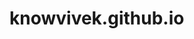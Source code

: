 # knowvivek.github.io
<!DOCTYPE html>
<html lang="en">
<head>
    <meta charset="UTF-8">
    <meta name="viewport" content="width=device-width, initial-scale=1.0">
    <meta name="description" content="MingBao Lin&#39;s home page">
    <meta name="keywords" content="林明宝, Mingbao Lin" />
    <title>Mingbao Lin's Homepage--林明宝的个人主页</title>
    <link href="https://cdn.jsdelivr.net/npm/bootstrap@5.3.0/dist/css/bootstrap.min.css" rel="stylesheet">
    <script>
        document.addEventListener("DOMContentLoaded", function() {
            const elements = document.querySelectorAll("[data-en]");
            elements.forEach(el => {
                el.innerHTML = el.getAttribute("data-en");
            });
            document.getElementById("lang-toggle").innerText = "切换到中文";
            document.documentElement.lang = "en";
            // Initialize footer text
            updateFooterText();
        });

        function toggleLanguage() {
            const elements = document.querySelectorAll("[data-en]");
            let isEnglish = document.documentElement.lang === "en";
            
            elements.forEach(el => {
                el.innerHTML = isEnglish ? el.getAttribute("data-zh") : el.getAttribute("data-en");
            });
            
            document.getElementById("lang-toggle").innerText = isEnglish ? "Switch to English" : "切换到中文";
            document.documentElement.lang = isEnglish ? "zh-CN" : "en";
            // Update footer text when language is toggled
            updateFooterText();
        }

        function updateFooterText() {
            const footerText = document.documentElement.lang === "en" 
                ? "&copy; 2025 Mingbao Lin. All rights reserved. | Contact: linmb001@outlook.com" 
                : "&copy; 2025 林明宝. 保留所有权利。 | 联系方式: linmb001@outlook.com";
            document.getElementById("footer-text").innerHTML = footerText;
        }
    </script>
    <style>
        body {
            font-family: 'Open Sans', sans-serif;
            background: linear-gradient(to right, #6a11cb, #2575fc);
            color: #333;
            margin-top: 105px;
            padding-bottom: 60px;
            font-size: 16px;
        }
        .navbar {
            background-color: #d3d3d3;
            box-shadow: 0 2px 10px rgba(0, 0, 0, 0.1);
            position: fixed;
            top: 0;
            width: 100%;
            z-index: 9999;
            padding: 10px 0;
        }
        .navbar a, .navbar button {
            color: black;
        }
        .container {
            background-color: white;
            border-radius: 10px;
            box-shadow: 0 4px 20px rgba(0, 0, 0, 0.1);
            padding: 30px;
            margin-top: 0;
        }
        .section-title {
            color: #2575fc;
            font-weight: bold;
        }
        .justify-text {
            text-align: justify;
            line-height: 1.6; /* 可选：调整行高以提高可读性 */
        }
        .profile-img {
            width: 100%;
            max-width: 200px;
            border-radius: 50%;
        }
        .icon-links {
            margin-top: 10px;
            display: flex;
            justify-content: space-around;
        }
        .icon-links a {
            text-decoration: none;
            display: flex;
            flex-direction: column;
            align-items: center;
            margin: 0 5px;
        }
        .icon-links img {
            width: 40px;
        }
        .icon-links span {
            font-size: 14px;
            color: #333;
            margin-top: 3px;
        }
        footer {
            background-color: #343a40;
            color: white;
            padding: 0.1px 20px;
            text-align: center;
            position: fixed;
            bottom: 0;
            width: 100%;
            z-index: 9999;
        }
        footer span {
            font-size: 14px;
        }
        .publication-list {
            margin-top: 20px;
        }
        .publication-item {
            margin-bottom: 20px;
        }
        .publication-title {
            font-weight: bold;
            font-size: 1.2rem;
        }
        .publication-authors {
            font-style: italic;
            color: #555;
        }
        .publication-info {
            margin-top: 5px;
            color: #777;
        }
        table {
            width: 100%;
            margin-top: 20px;
            border-collapse: collapse;
        }
        table, th, td {
            border: 1px solid #ddd;
        }
        th, td {
            padding: 8px;
            text-align: left;
        }
        th {
            background-color: #f2f2f2;
        }
        .hidden-map-container {
            display: none; /* 隐藏地图容器 */
        }
    </style>
</head>
<body>
    <nav class="navbar navbar-expand-lg navbar-dark">
        <div class="container">
            <a class="navbar-brand" href="#" data-zh="学术主页" data-en="Academic Homepage">Academic Homepage</a>
            <button id="lang-toggle" class="btn btn-light" onclick="toggleLanguage()">切换到中文</button>
        </div>
    </nav>
    
    <div class="container mt-5">
        <div class="row">
            <div class="col-md-4 text-center">
                <img src="profile.jpg" class="profile-img" alt="Personal Photo">
                <h3 class="mt-3" data-zh="林明宝" data-en="Mingbao Lin">Mingbao Lin</h3>
                <p class="text-muted" data-zh="博士 | 研究员 | 计算机科学" data-en="PhD | Researcher | Computer Science">PhD | Researcher | Computer Science</p>
                <div class="icon-links">
                    <a href="mailto:linmb001@outlook.com" title="Email">
                        <img src="https://upload.wikimedia.org/wikipedia/commons/d/df/Microsoft_Office_Outlook_%282018%E2%80%93present%29.svg" alt="Outlook Email">
                        <span data-zh="邮件" data-en="Email">邮件</span>
                    </a>
                    <a href="https://scholar.google.com/citations?user=Dp3L1bsAAAAJ&hl=en&oi=ao" target="_blank" title="Google Scholar">
                        <img src="https://upload.wikimedia.org/wikipedia/commons/c/c7/Google_Scholar_logo.svg" alt="Google Scholar">
                        <span data-zh="学术" data-en="Scholar">学术</span>
                    </a>  
                    <a href="https://github.com/lmbxmu" target="_blank" title="GitHub">
                        <img src="https://upload.wikimedia.org/wikipedia/commons/9/91/Octicons-mark-github.svg" alt="GitHub">
                        <span data-zh="GitHub" data-en="GitHub">GitHub</span>
                    </a>                       
                    <a href="https://www.linkedin.com/in/mingbao-lin-890444105/" target="_blank" title="LinkedIn">
                        <img src="https://cdn.worldvectorlogo.com/logos/linkedin-icon-2.svg" alt="LinkedIn">
                        <span data-zh="领英" data-en="LinkedIn">领英</span>
                    </a>
                </div>
            </div>
            <div class="col-md-8">
                <h4 class="section-title" data-zh="个人简介" data-en="About Me">About Me</h4>
                <p class = "justify-text" data-zh="我是林明宝。我目前是新加坡国立大学的访问研究员，不久将加入新加坡乐天公司，担任首席研究科学家一职。我在厦门大学完成了智能科学与技术专业的博士学位。 <br><br>
                    
我始终对技术研究怀有热忱，热衷于持续学习与钻研前沿技术。一方面，我积极与各高校的老师和学生展开紧密合作，共同撰写学术论文，在思想的碰撞中不断探索技术的边界；另一方面，我在工业界实践中不断强化技术落地的理念，致力于将研究成果转化为实际产品，推动技术在产业中的应用与发展。 <br><br>
                    
闲暇时我喜欢长跑，已经完成了六次全程马拉松。我觉得跑马拉松需要耐心和毅力，这些品质对我的工作也有帮助。我是个喜欢尝试新事物、探索各种可能性的人。这种冒险精神让我能用创意去面对挑战，也让我的生活更加丰富多彩。" 
                   data-en="I am Mingbao Lin. I am currently a Visiting Research Fellow at the National University of Singapore and will soon be joining Rakuten Singapore as a Principal Research Scientist. I earned my PhD in Intelligent Science and Technology from Xiamen University. <br><br>

I have always been passionate about technological research and am eager to continuously learn and explore cutting-edge advancements. On one hand, I actively collaborate with professors and students from various universities, co-authoring academic papers and pushing the boundaries of technology through intellectual exchange. On the other hand, I reinforce the concept of technology implementation in industry, striving to transform research findings into real-world products and drive technological applications and development in the industry. <br><br>

In my spare time, I enjoy long-distance running and have completed six full marathons. I believe that running a marathon requires patience and perseverance, qualities that also benefit my work. I am someone who enjoys trying new things and exploring various possibilities. This adventurous spirit enables me to tackle challenges with creativity and makes my life more diverse and fulfilling.">
                           I am Mingbao Lin. I am currently a Visiting Research Fellow at the National University of Singapore and will soon be joining Rakuten Singapore as a Principal Research Scientist. I earned my PhD in Intelligent Science and Technology from Xiamen University.<<br><br>

I have always been passionate about technological research and am eager to continuously learn and explore cutting-edge advancements. On one hand, I actively collaborate with professors and students from various universities, co-authoring academic papers and pushing the boundaries of technology through intellectual exchange. On the other hand, I reinforce the concept of technology implementation in industry, striving to transform research findings into real-world products and drive technological applications and development in the industry.  <br><br>

In my spare time, I enjoy long-distance running and have completed six full marathons. I believe that running a marathon requires patience and perseverance, qualities that also benefit my work. I am someone who enjoys trying new things and exploring various possibilities. This adventurous spirit enables me to tackle challenges with creativity and makes my life more diverse and fulfilling. 
                </p>
            </div>
        </div>
        
        <hr>
        
        <h4 class="section-title" data-zh="研究方向" data-en="Research Interests">Research Interests</h4>
           <p class = "justify-text" data-zh="我的研究专注于深度神经网络的模型压缩与加速，这一领域我已积累近十年经验。研究涵盖卷积神经网络、视觉Transformer、(多模态)大语言模型和扩散模型。其中，以第一作者发表的论文单篇最高引用量超千次。 
                       在工业界，我将研究成果应用于实际项目。在大语言模型预训练上投入一年半，在语音对话模型上超过一年，并在多模态模型理解任务中积累了丰富经验。这些成果已成功应用于公司产品。<br><br>
        近期工作重点包括：
        <ul>
            <li>视频生成扩散模型的压缩与加速。</li>
            <li>端到端语音对话系统的优化。</li>
            <li>大语言模型Reasoning训练与推理加速。</li>
            <li>3D高斯表征学习。</li>
        </ul>"
             data-en="My research focuses on model compression and acceleration for deep neural networks, an area where I have accumulated nearly a decade of experience. 
              My work spans convolutional neural networks, vision transformers, (multimodal) large language models, and diffusion models. 
              I have published several papers as the first author, with one achieving over a thousand citations.
              In the industry, I have applied my research to practical projects. I spent one and a half years on pretraining large language models, over a year on speech dialogue models, and gained extensive experience in multimodal model understanding tasks. 
              These achievements have been successfully integrated into company products. <br><br>
        My recent work priorities include:
        <ul>
            <li>Compression and acceleration of video generation diffusion models.</li>
            <li>Optimization of end-to-end speech dialogue systems.</li>
            <li>Acceleration of reasoning training and inference for large language models.</li>
            <li>3D Gaussian representation learning.</li>
        </ul>">
        </p>
        <hr>

        <h4 class="section-title" data-zh="发表论文" data-en="Publications">Publications</h4>

        <!-- Preprint Table -->
        <p id="note" data-en="<strong>Note:</strong> * indicates equal contribution, ✉ indicates corresponding author." data-zh="<strong>注：</strong> * 表示相同贡献，✉ 表示通讯作者。"></p>
        <h5 data-zh="精选预印本", data-en="Selected Preprint">Selected Preprint</h5>
        <table>
            <thead>
                <tr>
                    <th data-zh="标题" data-en="Title">Title</th>
                    <th data-zh="作者" data-en="Authors">Authors</th>
                    <th data-zh="发表位置" data-en="Published In">Published In</th>
                </tr>
            </thead>
            <tbody>
                <tr>
                    <td>Head-Aware KV Cache Compression for Efficient Visual Autoregressive Modeling</td>
                    <td>Ziran Qin, Youru Lv, <strong>Mingbao Lin✉</strong>, Zeren Zhang, Danping Zou, Weiyao Lin✉</td>
                    <td>arXiv preprint arXiv:2504.09261, 2025</td>
                </tr>        
                <tr>
                    <td>CPPO: Accelerating the Training of Group Relative Policy Optimization-Based Reasoning Models</td>
                    <td>Zhihang Lin, <strong>Mingbao Lin</strong>, Yuan Xie, Rongrong Ji✉</td>
                    <td>arXiv preprint arXiv:2503.22342, 2025</td>
                </tr>
                <tr>
                    <td>Audio-Reasoner: Improving Reasoning Capability in Large Audio Language Models</td>
                    <td>Zhifei Xie*, <strong>Mingbao Lin</strong>*, Zihang Liu*, Pengcheng Wu, Shuicheng Yan✉, Chunyan Miao✉</td>
                    <td>arXiv preprint arXiv:2503.02318, 2025</td>
                </tr>
            </tbody>
        </table>


        <!-- 2025 Year Publications Table -->
        <br>
        <h5>2025</h5>
        <table>
            <thead>
                <tr>
                    <th data-zh="标题" data-en="Title">Title</th>
                    <th data-zh="作者" data-en="Authors">Authors</th>
                    <th data-zh="发表位置" data-en="Published In">Published In</th>
                </tr>
            </thead>
            <tbody>
                <tr>
                    <td>AccDiffusion v2: Towards More Accurate Higher-Resolution Diffusion Extrapolation</td>
                    <td>Zhihang Lin, <strong>Mingbao Lin</strong>, Wengyi Zhan, Rongrong Ji✉</td>
                    <td>IEEE Transactions on Pattern Analysis and Machine Intelligence (TPAMI)</td>
                </tr>
                <tr>
                    <td>Spatial Re-parameterization for N: M Sparsity</td>
                    <td>Yuxin Zhang, <strong>Mingbao Lin</strong>, Mingliang Xu, Yonghong Tian, Rongrong Ji✉</td>
                    <td>IEEE Transactions on Pattern Analysis and Machine Intelligence (TPAMI)</td>
                </tr>
                <tr>
                    <td>EasyInv: Toward Fast and Better DDIM Inversion</td>
                    <td>Ziyue Zhang*, <strong>Mingbao Lin*</strong>, Shuicheng Yan, Rongrong Ji✉</td>
                    <td>International Conference on Machine Learning (ICML)</td>
                </tr>
                <tr>
                    <td>CAKE: Cascading and Adaptive KV Cache Eviction with Layer Preferences</td>
                    <td>Ziran Qin, Yuchen Cao, <strong>Mingbao Lin✉</strong>, Wen Hu, Shixuan Fan, Ke Cheng, Weiyao Lin✉, Jianguo Li✉</td>
                    <td>International Conference on Learning Representations (ICLR)</td>
                </tr>
                <tr>
                    <td>Move and Act: Enhanced Object Manipulation and Background Integrity for Image Editing</td>
                    <td>Pengfei Jiang, <strong>Mingbao Lin</strong>, Fei Chao✉</td>
                    <td>Association for the Advancement of Artificial Intelligence (AAAI)</td>
                </tr>
                <tr>
                    <td>Boosting Multimodal Large Language Models with Visual Tokens Withdrawal for Rapid Inference</td>
                    <td>Zhihang Lin, <strong>Mingbao Lin</strong>, Luxi Lin, Rongrong Ji✉</td>
                    <td>Association for the Advancement of Artificial Intelligence (AAAI)</td>
                </tr>
                <tr>
                    <td>Distribution-Flexible Subset Quantization for Post-Quantizing Super-Resolution Networks</td>
                    <td>Yunshan Zhong, <strong>Mingbao Lin</strong>, Jingjing Xie, Yuxin Zhang, Fei Chao, Rongrong Ji✉</td>
                    <td>Science China Information Sciences (SCIS)</td>
                </tr>
                <tr>
                    <td>Low-Rank Winograd Transformation for 3D Convolutional Neural Networks</td>
                    <td>Ziran Qin, <strong>Mingbao Lin</strong>, Huabin Liu, John See, Zou Gui, Weiyao Lin✉</td>
                    <td>Science China Information Sciences (SCIS)</td>
                </tr>
            </tbody>
        </table>

        <!-- 2024 Year Publications Table -->
        <br>
        <h5>2024</h5>
        <table>
            <thead>
                <tr>
                    <th data-zh="标题" data-en="Title">Title</th>
                    <th data-zh="作者" data-en="Authors">Authors</th>
                    <th data-zh="发表位置" data-en="Published In">Published In</th>
                </tr>
            </thead>
            <tbody>
                <tr>
                    <td>Learning 1-Bit Tiny Object Detector with Discriminative Feature Refinement</td>
                    <td>Sheng Xu*, Mingze Wang*, Yanjing Li*, <strong>Mingbao Lin</strong>, Baochang Zhang✉, David Doermann, Xiao Sun</td>
                    <td>International Conference on Machine Learning (ICML)</td>
                </tr>
                <tr>
                    <td>Advancing Multimodal Large Language Models with Quantization-Aware Scale Learning for Efficient Adaptation</td>
                    <td>Jingjing Xie, Yuxin Zhang, <strong>Mingbao Lin</strong>, Liujuan Cao✉, Rongrong Ji</td>
                    <td>ACM International Conference on Multimedia (MM)</td>
                </tr>
                <tr>
                    <td>AnySR: Realizing Image Super-Resolution as Any-Scale, Any-Resource</td>
                    <td>Wengyi Zhan, <strong>Mingbao Lin</strong>, Chia-Wen Lin, Rongrong Ji✉</td>
                    <td>IEEE Transactions on Image Processing (TIP)</td>
                </tr>
                <tr>
                    <td>LLMs-as-Instructors: Learning from Errors Toward Automating Model Improvement</td>
                    <td>Jiahao Ying, <strong>Mingbao Lin</strong>, Yixin Cao✉, Wei Tang, Bo Wang, Qianru Sun, Xuanjing Huang, Shuicheng Yan✉</td>
                    <td>Findings of Empirical Methods in Natural Language Processing (EMNLP Findings)</td>
                </tr>
                <tr>
                    <td>AccDiffusion: An Accurate Method for Higher-Resolution Image Generation</td>
                    <td>Zhihang Lin, <strong>Mingbao Lin</strong>, Meng Zhao, Rongrong Ji✉</td>
                    <td>European Conference on Computer Vision (ECCV)</td>
                </tr>
                <tr>
                    <td>UniPTS: A Unified Framework for Proficient Post-Training Sparsity</td>
                    <td>Jingjing Xie, Yuxin Zhang, <strong>Mingbao Lin</strong>, Zhihang Lin, Liujuan Cao✉, Rongrong Ji</td>
                    <td>IEEE/CVF Conference on Computer Vision and Pattern Recognition (CVPR)</td>
                </tr>
                <tr>
                    <td>Dynamic Sparse No Training: Training-Free Fine-tuning for Sparse LLMs</td>
                    <td>Yuxin Zhang*, Lirui Zhao*, <strong>Mingbao Lin</strong>, Yunyun Sun, Yiwu Yao, Xingjia Han, Jared Tanner, Shiwei Liu, Rongrong Ji✉</td>
                    <td>International Conference on Learning Representations (ICLR)</td>
                </tr>
                <tr>
                    <td>Shadow-Aware Dynamic Convolution for Shadow Removal</td>
                    <td>Yimin Xu, <strong>Mingbao Lin</strong>, Hong Yang, Fei Chao, Rongrong Ji✉</td>
                    <td>Pattern Recognition (PR)</td>
                </tr>
                <tr>
                    <td>Bi-ViT: Pushing the Limit of Vision Transformer Quantization</td>
                    <td>Yanjing Li*, Sheng Xu*, <strong>Mingbao Lin</strong>, Xianbin Cao✉, Chuanjian Liu, Xiao Sun✉, Baochang Zhang</td>
                    <td>Association for the Advancement of Artificial Intelligence (AAAI)</td>
                </tr>
            </tbody>
        </table>

        <!-- 2023 Year Publications Table -->
        <br>
        <h5>2023</h5>
        <table>
            <thead>
                <tr>
                    <th data-zh="标题" data-en="Title">Title</th>
                    <th data-zh="作者" data-en="Authors">Authors</th>
                    <th data-zh="发表位置" data-en="Published In">Published In</th>
                </tr>
            </thead>
            <tbody>
                <tr>
                    <td>Representation Disparity-aware Distillation for 3D Object Detection</td>
                    <td>Yanjing Li*, Sheng Xu*, <strong>Mingbao Lin</strong>, Jihao Yin, Baochang Zhang, Xianbin Cao✉</td>
                    <td>International Conference on Computer Vision (ICCV)</td>
                </tr>
                <tr>
                    <td>DiffRate: Differentiable Compression Rate for Efficient Vision Transformers</td>
                    <td>Mengzhao Chen, Wenqi Shao, Peng Xu, <strong>Mingbao Lin</strong>, Kaipeng Zhang, Fei Chao, Rongrong Ji✉, Yu Qiao, Ping Luo</td>
                    <td>International Conference on Computer Vision (ICCV)</td>
                </tr>
                <tr>
                    <td>SMMix: Self-Motivated Image Mixing for Vision Transformers</td>
                    <td>Mengzhao Chen, <strong>Mingbao Lin</strong>, ZhiHang Lin, Yuxin Zhang, Fei Chao, Rongrong Ji✉</td>
                    <td>International Conference on Computer Vision (ICCV)</td>
                </tr>
                <tr>
                    <td>Binary Neural Networks: Algorithms, Architectures, and Applications</td>
                    <td>Baochang Zhang✉, Sheng Xu, <strong>Mingbao Lin</strong>, Tiancheng Wang, David Doermann</td>
                    <td>CRC Press</td>
                </tr>
                <tr>
                    <td>Super Vision Transformer</td>
                    <td><strong>Mingbao Lin</strong>*, Mengzhao Chen*, Yuxin Zhang, Chunhua Shen, Rongrong Ji, Liujuan Cao✉</td>
                    <td>International Journal of Computer Vision (IJCV)</td>
                </tr>
                <tr>
                    <td>Discriminator-Cooperated Feature Map Distillation for GAN Compression</td>
                    <td>Tie Hu, <strong>Mingbao Lin</strong>, Lizhou You, Fei Chao, Rongrong Ji✉</td>
                    <td>IEEE/CVF Conference on Computer Vision and Pattern Recognition (CVPR)</td>
                </tr>
                <tr>
                    <td>Q-DETR: An Efficient Low-Bit Quantized Detection Transformer</td>
                    <td>Sheng Xu*, Yanjing Li*, <strong>Mingbao Lin</strong>, Peng Gao, Guodong Guo, Jinhu Lü, Baochang Zhang✉</td>
                    <td>IEEE/CVF Conference on Computer Vision and Pattern Recognition (CVPR)</td>
                </tr>
                <tr>
                    <td>Lottery Jackpots Exist in Pre-trained Models</td>
                    <td>Yuxin Zhang, <strong>Mingbao Lin</strong>, Yunshan Zhong, Fei Chao, Rongrong Ji✉</td>
                    <td>IEEE Transactions on Pattern Analysis and Machine Intelligence (TPAMI)</td>
                </tr>
                <tr>
                    <td>Training Compact CNNs for Image Classification using Dynamic-coded Filter Fusion</td>
                    <td><strong>Mingbao Lin</strong>, Bohong Chen, Fei Chao, Rongrong Ji✉</td>
                    <td>IEEE Transactions on Pattern Analysis and Machine Intelligence (TPAMI)</td>
                </tr>
                <tr>
                    <td>Prioritized Subnet Sampling for Resource-Adaptive Supernet Training</td>
                    <td>Bohong Chen, <strong>Mingbao Lin</strong>, Rongrong Ji, Liujuan Cao✉</td>
                    <td>IEEE Transactions on Pattern Analysis and Machine Intelligence (TPAMI)</td>
                </tr>
                <tr>
                    <td>Resilient Binary Neural Network</td>
                    <td>Sheng Xu*, Yanjing Li*, Teli Ma*, <strong>Mingbao Lin</strong>, Hao Dong, Baochang Zhang✉, Peng Gao, Jinhu Lü</td>
                    <td>Association for the Advancement of Artificial Intelligence (AAAI)</td>
                </tr>
                <tr>
                    <td>End-to-End Zero-Shot HOI Detection via Vision and Language Knowledge Distillation</td>
                    <td>Mingrui Wu*, Jiaxin Gu*, Yunhang Shen, <strong>Mingbao Lin</strong>, Chao Chen, Xiaoshuai Sun✉</td>
                    <td>Association for the Advancement of Artificial Intelligence (AAAI)</td>
                </tr>
                <tr>
                    <td>CF-ViT: A General Coarse-to-Fine Method for Vision Transformer</td>
                    <td>Mengzhao Chen, <strong>Mingbao Lin</strong>, Ke Li, Yunhang Shen, Yongjian Wu, Fei Chao, Rongrong Ji✉</td>
                    <td>Association for the Advancement of Artificial Intelligence (AAAI)</td>
                </tr>
                <tr>
                    <td>Bi-directional Masks for Efficient N: M Sparse Training</td>
                    <td>Yuxin Zhang*, Yiting Luo*, <strong>Mingbao Lin</strong>, Yunshan Zhong, Jingjing Xie, Fei Chao, Rongrong Ji✉</td>
                    <td>International Conference on Machine Learning (ICML)</td>
                </tr>
                <tr>
                    <td>Real-Time Image Demoireing on Mobile Devices</td>
                    <td>Yuxin Zhang, <strong>Mingbao Lin</strong>, Xunchao Li, Han Liu, Guozhi Wang, Fei Chao, Shuai Ren, Yafei Wen, Xiaoxin Chen, Rongrong Ji✉</td>
                    <td>International Conference on Learning Representations (ICLR)</td>
                </tr>
            </tbody>
        </table>

        <!-- 2022 Year Publications Table -->
        <br>
        <h5>2022</h5>
        <table>
            <thead>
                <tr>
                    <th data-zh="标题" data-en="Title">Title</th>
                    <th data-zh="作者" data-en="Authors">Authors</th>
                    <th data-zh="发表位置" data-en="Published In">Published In</th>
                </tr>
            </thead>
            <tbody>
                <tr>
                    <td>SiMaN: Sign-to-Magnitude Network Binarization</td>
                    <td><strong>Mingbao Lin</strong>, Rongrong Ji✉, Zihan Xu, Baochang Zhang, Fei Chao, Chia-Wen Lin, Ling Shao</td>
                    <td>IEEE Transactions on Pattern Analysis and Machine Intelligence (TPAMI)</td>
                </tr>
                <tr>
                    <td>1xN Pattern for Pruning Convolutional Neural Networks</td>
                    <td><strong>Mingbao Lin</strong>, Yuxin Zhang, Yuchao Li, Bohong Chen, Fei Chao, Mengdi Wang, Shen Li, Yonghong Tian, Rongrong Ji✉</td>
                    <td>IEEE Transactions on Pattern Analysis and Machine Intelligence (TPAMI)</td>
                </tr>
                <tr>
                    <td>Dynamic Support Network for Few-shot Class Incremental Learning</td>
                    <td>Boyu Yang, <strong>Mingbao Lin</strong>, Yunxiao Zhang, Binghao Liu, Xiaodan Liang, Rongrong Ji, Qixiang Ye✉</td>
                    <td>IEEE Transactions on Pattern Analysis and Machine Intelligence (TPAMI)</td>
                </tr>
                <tr>
                    <td>Learning Best Combination for Efficient N: M Sparsity</td>
                    <td>Yuxin Zhang, <strong>Mingbao Lin</strong>, Zhihang Lin, Yiting Luo, Ke Li, Fei Chao, Yongjian Wu, Rongrong Ji✉</td>
                    <td>Advances in Neural Information Processing Systems (NeurIPS)</td>
                </tr>
                <tr>
                    <td>Knowledge Condensation Distillation</td>
                    <td>Chenxin Li, <strong>Mingbao Lin</strong>, Zhiyuan Ding, Nie Lin, Yihong Zhuang, Yue Huang✉, Xinhao Ding, Liujuan Cao</td>
                    <td>European Conference on Computer Vision (ECCV)</td>
                </tr>
                <tr>
                    <td>SeqTR: A Simple yet Universal Network for Visual Grounding</td>
                    <td>Chaoyang Zhu, Yiyi Zhou, Yunhang Shen, Gen Luo, Xingjia Pan, <strong>Mingbao Lin</strong>, Chao Chen, Liujuan Cao✉, Xiaoshuai Sun, Rongrong Ji</td>
                    <td>European Conference on Computer Vision (ECCV)</td>
                </tr>
                <tr>
                    <td>ARM: Any-Time Super-Resolution Method</td>
                    <td>Bohong Chen, <strong>Mingbao Lin</strong>, Kekai Sheng, Mengdan Zhang, Peixian Chen, Ke Li, Liujuan Cao✉, Rongrong Ji</td>
                    <td>European Conference on Computer Vision (ECCV)</td>
                </tr>
                <tr>
                    <td>Dynamic Dual Trainable Bounds for Ultra-low Precision Super-Resolution Networks</td>
                    <td>Yunshan Zhong, <strong>Mingbao Lin</strong>, Xunchao Li, Ke Li, Yunhang Shen, Fei Chao, Yongjian Wu, Rongrong Ji✉</td>
                    <td>European Conference on Computer Vision (ECCV)</td>
                </tr>
                <tr>
                    <td>Fine-grained Data Distribution Alignment for Post-Training Quantization</td>
                    <td>Yunshan Zhong, <strong>Mingbao Lin</strong>, Mengzhao Chen, Ke Li, Yunhang Shen, Fei Chao, Yongjian Wu, Rongrong Ji✉</td>
                    <td>European Conference on Computer Vision (ECCV)</td>
                </tr>
                <tr>
                    <td>Carrying Out CNN Channel Pruning in a White Box</td>
                    <td>Yuxin Zhang, <strong>Mingbao Lin</strong>, Chia-Wen Lin, Jie Chen, Yongjian Wu, Yonghong Tian, Rongrong Ji✉</td>
                    <td>IEEE Transactions on Neural Networks and Learning System (TNNLS)</td>
                </tr>
                <tr>
                    <td>Pruning Networks with Cross-Layer Ranking & k-Reciprocal Nearest Filters</td>
                    <td><strong>Mingbao Lin</strong>, Liujuan Cao, Yuxin Zhang, Ling Shao, Chia-Wen Lin, Rongrong Ji✉</td>
                    <td>IEEE Transactions on Neural Networks and Learning System (TNNLS)</td>
                </tr>
                <tr>
                    <td>Learning Efficient GANs for Image Translation via Differentiable Masks and co-Attention Distillation</td>
                    <td>Shaojie Li, <strong>Mingbao Lin</strong>, Yan Wang, Fei Chao, Ling Shao, Rongrong Ji✉</td>
                    <td>IEEE Transactions on Multimedia (TMM)</td>
                </tr>
                <tr>
                    <td>IntraQ: Learning Synthetic Images with Intra-Class Heterogeneity for Zero-Shot Network Quantization</td>
                    <td>Yunshan Zhong, <strong>Mingbao Lin</strong>, Gongrui Nan, Jianzhuang Liu, Baochang Zhang, Yonghong Tian, Rongrong Ji✉</td>
                    <td>IEEE/CVF Conference on Computer Vision and Pattern Recognition (CVPR)</td>
                </tr>
                <tr>
                    <td>Distilling a Powerful Student Model via Online Knowledge Distillation</td>
                    <td>Shaojie Li, <strong>Mingbao Lin</strong>, Yan Wang, Yongjian Wu, Yonghong Tian, Ling Shao, Rongrong Ji✉</td>
                    <td>IEEE Transactions on Neural Networks and Learning System (TNNLS)</td>
                </tr>
            </tbody>
        </table>
                
        <!-- 2021 Year Publications Table -->
        <br>
        <h5>2021</h5>
        <table>
            <thead>
                <tr>
                    <th data-zh="标题" data-en="Title">Title</th>
                    <th data-zh="作者" data-en="Authors">Authors</th>
                    <th data-zh="发表位置" data-en="Published In">Published In</th>
                </tr>
            </thead>
            <tbody>
                <tr>
                    <td>ReCU: Reviving the Dead Weights in Binary Neural Networks</td>
                    <td>Zihan Xu, <strong>Mingbao Lin</strong>, Jianzhuang Liu, Jie Chen, Ling Shao, Yue Gao, Yonghong Tian, Rongrong Ji✉</td>
                    <td>International Conference on Computer Vision (ICCV)</td>
                </tr>
                <tr>
                    <td>Filter Sketch for Network Pruning</td>
                    <td><strong>Mingbao Lin</strong>, Liujuan Cao, Shaojie Li, Qixiang Ye, Yonghong Tian, Jianzhuang Liu, Qi Tian, Rongrong Ji✉</td>
                    <td>IEEE Transactions on Neural Networks and Learning Systems (TNNLS)</td>
                </tr>
                <tr>
                    <td>Network Pruning Using Adaptive Exemplar Filters</td>
                    <td><strong>Mingbao Lin</strong>, Rongrong Ji✉, Shaojie Li, Yan Wang, Yongjian Wu, Feiyue Huang, Qixiang Ye</td>
                    <td>IEEE Transactions on Neural Networks and Learning System (TNNLS)</td>
                </tr>
            </tbody>
        </table>

        <!-- 2020 Year Publications Table -->
        <br>
        <h5>2020</h5>
        <table>
            <thead>
                <tr>
                    <th data-zh="标题" data-en="Title">Title</th>
                    <th data-zh="作者" data-en="Authors">Authors</th>
                    <th data-zh="发表位置" data-en="Published In">Published In</th>
                </tr>
            </thead>
            <tbody>
                <tr>
                    <td>HRank: Filter Pruning using High-Rank Feature Map</td>
                    <td><strong>Mingbao Lin</strong>, Rongrong Ji✉, Yan Wang, Yichen Zhang, Baochang Zhang, Yonghong Tian, Ling Shao</td>
                    <td>IEEE/CVF Conference on Computer Vision and Pattern Recognition (CVPR)</td>
                </tr>
                <tr>
                    <td>Fast Class-wise Updating for Online Hashing</td>
                    <td><strong>Mingbao Lin</strong>, Rongrong Ji✉, Xiaoshuai Sun, Baochang Zhang, Feiyue Huang, Yonghong Tian, Dacheng Tao</td>
                    <td>IEEE Transactions on Pattern Analysis and Machine Intelligence (TPAMI)</td>
                </tr>
                <tr>
                    <td>Rotated Binary Neural Network</td>
                    <td><strong>Mingbao Lin</strong>, Rongrong Ji✉, Zihan Xu, Baochang Zhang, Yan Wang, Yongjian Wu, Feiyue Huang, Chia-Wen Lin</td>
                    <td>Advances in Neural Information Processing Systems (NeurIPS)</td>
                </tr>
                <tr>
                    <td>Similarity-Preserving Linkage Hashing for Online Image Retrieval</td>
                    <td><strong>Mingbao Lin</strong>, Rongrong Ji✉, Shen Chen, Xiaoshuai Sun, Chia-Wen Lin</td>
                    <td>IEEE Transactions on Image Processing (TIP)</td>
                </tr>
                <tr>
                    <td>Channel Pruning via Automatic Structure Search</td>
                    <td><strong>Mingbao Lin</strong>, Rongrong Ji✉, Yuxin Zhang, Baochang Zhang, Yongjian Wu, Yonghong Tian</td>
                    <td>International Joint Conference on Artificial Intelligence (IJCAI)</td>
                </tr>
                <tr>
                    <td>Hadamard Matrix Guided Online Hashing</td>
                    <td><strong>Mingbao Lin</strong>, Rongrong Ji✉, Hong Liu, Xiaoshuai Sun, Shen Chen, Qi Tian</td>
                    <td>International Journal of Computer Vision (IJCV)</td>
                </tr>
            </tbody>
        </table>

        <!-- 2019 Year Publications Table -->
        <br>
        <h5>2019</h5>
        <table>
            <thead>
                <tr>
                    <th data-zh="标题" data-en="Title">Title</th>
                    <th data-zh="作者" data-en="Authors">Authors</th>
                    <th data-zh="发表位置" data-en="Published In">Published In</th>
                </tr>
            </thead>
            <tbody>
                <tr>
                    <td>Towards Optimal Discrete Online Hashing with Balanced Similarity</td>
                    <td><strong>Mingbao Lin</strong>, Rongrong Ji✉, Hong Liu, Xiaoshuai Sun, Yongjian Wu, Yunsheng Wu</td>
                    <td>Association for the Advancement of Artificial Intelligence (AAAI)</td>
                </tr>
            </tbody>
        </table>

        <!-- 2018 Year Publications Table -->
        <br>
        <h5>2018</h5>
        <table>
            <thead>
                <tr>
                    <th data-zh="标题" data-en="Title">Title</th>
                    <th data-zh="作者" data-en="Authors">Authors</th>
                    <th data-zh="发表位置" data-en="Published In">Published In</th>
                </tr>
            </thead>
            <tbody>
                <tr>
                    <td>Supervised Online Hashing via Hadamard Codebook Learning</td>
                    <td><strong>Mingbao Lin</strong>, Rongrong Ji✉, Hong Liu, Yongjian Wu</td>
                    <td>ACM International Conference on Multimedia (MM)</td>
                </tr>
                <tr>
                    <td>Dense Auto-Encoder Hashing for Robust Cross-Modality Retrieval</td>
                    <td>Hong Liu*, <strong>Mingbao Lin</strong>*, Shengchuan Zhang, Yongjian Wu, Feiyue Huang, Rongrong Ji✉</td>
                    <td>ACM International Conference on Multimedia (MM)</td>
                </tr>
            </tbody>
        </table>

        <hr>
        
    </div>
    
    <!-- 隐藏地图容器 -->
    <div class="hidden-map-container">
        <script type='text/javascript' id='clustrmaps' src='//cdn.clustrmaps.com/map_v2.js?cl=080808&w=200&t=tt&d=4VplLLIX4jzBrhnf1ANh9AQbJ_LfRJujnMihYuR_RSc&co=ffffff&ct=808080&cmo=3acc3a&cmn=ff5353'></script>
    </div>
    
    <footer>
        <p id="footer-text">&copy; 2025 Mingbao Lin. All rights reserved. | Contact: linmb001@outlook.com</p>
    </footer>
</body>
</html>
